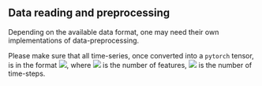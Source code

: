 ## Data reading and preprocessing

Depending on the available data format, one may need their own implementations of data-preprocessing.

Please make sure that all time-series, once converted into a `pytorch` tensor, is in the format <img src="https://render.githubusercontent.com/render/math?math=(*, F, T)">, where <img src="https://render.githubusercontent.com/render/math?math=F"> is the number of features, <img src="https://render.githubusercontent.com/render/math?math=T"> is the number of time-steps.
